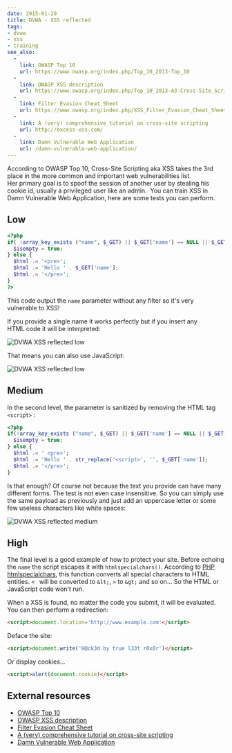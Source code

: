 ```yaml
---
date: 2015-01-20
title: DVWA - XSS reflected
tags:
- dvwa
- xss
- training
see_also:
  -
    link: OWASP Top 10
    url: https://www.owasp.org/index.php/Top_10_2013-Top_10
  -
    link: OWASP XSS description
    url: https://www.owasp.org/index.php/Top_10_2013-A3-Cross-Site_Scripting_(XSS)
  -
    link: Filter Evasion Cheat Sheet
    url: https://www.owasp.org/index.php/XSS_Filter_Evasion_Cheat_Sheet
  -
    link: A (very) comprehensive tutorial on cross-site scripting
    url: http://excess-xss.com/
  -
    link: Damn Vulnerable Web Application
    url: /damn-vulnerable-web-application/
---
```

According to OWASP Top 10, Cross-Site Scripting aka XSS takes the 3rd place in the more common and important web vulnerabilities list. 
Her primary goal is to spoof the session of another user by stealing his cookie id, usually a privileged user like an admin. 
You can train XSS in Damn Vulnerable Web Application, here are some tests you can perform.

## Low

```php
<?php
if( !array_key_exists ("name", $_GET) || $_GET['name'] == NULL || $_GET['name'] == '' ) {  
  $isempty = true;  
} else {  
  $html .= '<pre>';  
  $html .= 'Hello ' . $_GET['name'];  
  $html .= '</pre>';  
}
?>
```

This code output the `name` parameter without any filter so it's very vulnerable to XSS!
<!--more-->
If you provide a single name it works perfectly but if you insert any HTML code it will be interpreted: 

![DVWA XSS reflected low](/images/dvwa_xss_reflected_low0.png)

That means you can also use JavaScript: 

![DVWA XSS reflected low](/images/dvwa_xss_reflected_low1.png)

## Medium 

In the second level, the parameter is sanitized by removing the HTML tag `<script>` :

```php
<?php
if(!array_key_exists ("name", $_GET) || $_GET['name'] == NULL || $_GET['name'] == ''){
  $isempty = true;
} else {
  $html .= ' <pre>';
  $html .= 'Hello ' . str_replace('<script>', '', $_GET['name']);
  $html .= '</pre>';
}
```

Is that enough? Of course not because the text you provide can have many different forms. 
The test is not even case insensitive. 
So you can simply use the same payload as previously and just add an uppercase letter or some few useless characters like white spaces:

![DVWA XSS reflected medium](/images/dvwa_xss_reflected_low2.png)

## High

The final level is a good example of how to protect your site. 
Before echoing the `name` the script escapes it with `htmlspecialchars()`. 
According to [PHP htmlspecialchars](http://php.net/manual/fr/function.htmlspecialchars.php "PHP documentation"), 
this function converts all special characters to HTML entities. 
`< ` will be converted to `&lt;`, `>` to `&gt;` and so on... 
So the HTML or JavaScript code won't run.

When a XSS is found, no matter the code you submit, it will be evaluated. 
You can then perform a redirection:

```html
<script>document.location='http://www.example.com'</script>
```

Deface the site:

```html
<script>document.write('H@ck3d by true l33t r0x0r')</script>
```

Or display cookies...

```html
<script>alert(document.cookie)</script>
```


## External resources

- [OWASP Top 10](https://www.owasp.org/index.php/Top_10_2013-Top_10)
- [OWASP XSS description](https://www.owasp.org/index.php/Top_10_2013-A3-Cross-Site_Scripting_(XSS))
- [Filter Evasion Cheat Sheet](https://www.owasp.org/index.php/XSS_Filter_Evasion_Cheat_Sheet)
- [A (very) comprehensive tutorial on cross-site scripting](http://excess-xss.com/)
- [Damn Vulnerable Web Application](/damn-vulnerable-web-application/)
